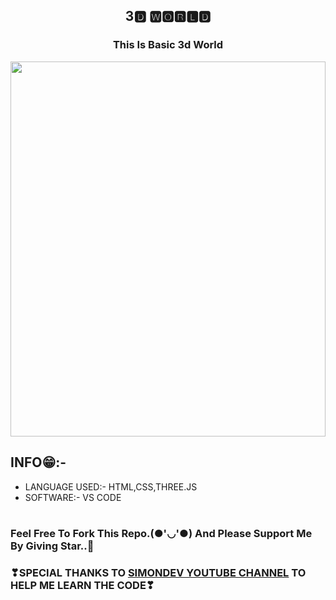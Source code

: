 <h2 align="center">3🅳 🆆🅾🆁🅻🅳</h2>
<h3 align="center">This Is Basic 3d World</h3>
<img src="3dworld.gif" width="100%" height="600px" />

## INFO😁:-
<ul>
<li>LANGUAGE USED:- HTML,CSS,THREE.JS</li>
<li>SOFTWARE:- VS CODE</li>
 <br>
</ul>

### Feel Free To Fork This Repo.(●'◡'●) And Please Support Me By Giving Star..🎇

### ❣SPECIAL THANKS TO <a href="https://youtu.be/PPwR7h5SnOE">SIMONDEV YOUTUBE CHANNEL</a> TO HELP ME LEARN THE CODE❣


